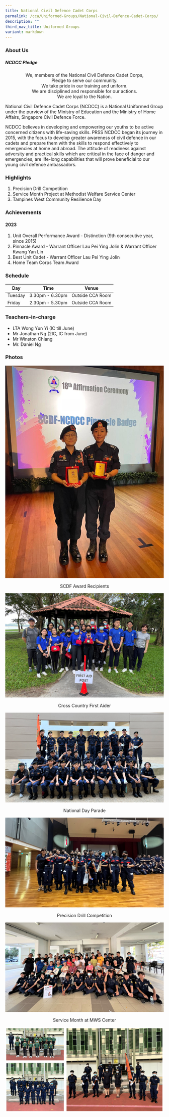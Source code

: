 ```yaml
---
title: National Civil Defence Cadet Corps
permalink: /cca/Uniformed-Groups/National-Civil-Defence-Cadet-Corps/
description: ""
third_nav_title: Uniformed Groups
variant: markdown
---
```

### **About Us**

##### **NCDCC Pledge**  
<center>
We, members of the National Civil Defence Cadet Corps,<br>
Pledge to serve our community.<br>
We take pride in our training and uniform.<br>
We are disciplined and responsible for our actions.<br>
We are loyal to the Nation.
</center>

National Civil Defence Cadet Corps (NCDCC) is a National Uniformed Group under the purview of the Ministry of Education and the Ministry of Home Affairs, Singapore Civil Defence Force.

NCDCC believes in developing and empowering our youths to be active concerned citizens with life-saving skills. PRSS NCDCC began its journey in 2015, with the focus to develop greater awareness of civil defence in our cadets and prepare them with the skills to respond effectively to emergencies at home and abroad. The attitude of readiness against adversity and practical skills which are critical in the face of danger and emergencies, are life-long capabilities that will prove beneficial to our young civil defence ambassadors.  

### **Highlights**

1. Precision Drill Competition
2. Service Month Project at Methodist Welfare Service Center
3. Tampines West Community Resilience Day

### **Achievements**

#### **2023**
1. Unit Overall Performance Award - Distinction (9th consecutive year, since 2015)
2. Pinnacle Award - Warrant Officer Lau Pei Ying Jolin &amp; Warrant Officer Kwang Yan Lin 
3. Best Unit Cadet - Warrant Officer Lau Pei Ying Jolin
4. Home Team Corps Team Award

### **Schedule**

| Day | Time | Venue |
| -------- | -------- | -------- |
| Tuesday | 3.30pm - 6.30pm | Outside CCA Room |
| Friday | 2.30pm - 5.30pm | Outside CCA Room |

### **Teachers-in-charge**

* LTA Wong Yun Yi (IC till June)
* Mr Jonathan Ng (2IC, IC from June)
* Mr Winston Chiang
* Mr. Daniel Ng


### **Photos**

![SCDF Award Recipients](/images/CCA/NDCC/ndcc04.JPG)
<center>SCDF Award Recipients</center>

![Cross Country First Aider](/images/CCA/NDCC/ndcc%2001.jpg)
<center>Cross Country First Aider</center>

![National Day Parade](/images/CCA/NDCC/ndcc%2002.jpg)
<center>National Day Parade</center>

![Precision Drill Competition](/images/CCA/NDCC/ndcc%2003.jpg)
<center>Precision Drill Competition</center>

![Service Month at MWS Center](/images/CCA/NDCC/ndcc%2005.jpg)
<center>Service Month at MWS Center</center>

![](/images/ncdcc.png)